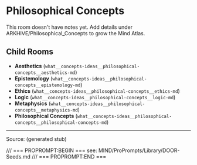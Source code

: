 # Philosophical Concepts

This room doesn't have notes yet. Add details under ARKHIVE/Philosophical_Concepts to grow the Mind Atlas.

## Child Rooms
- **Aesthetics** (`what__concepts-ideas__philosophical-concepts__aesthetics-md`)
- **Epistemology** (`what__concepts-ideas__philosophical-concepts__epistemology-md`)
- **Ethics** (`what__concepts-ideas__philosophical-concepts__ethics-md`)
- **Logic** (`what__concepts-ideas__philosophical-concepts__logic-md`)
- **Metaphysics** (`what__concepts-ideas__philosophical-concepts__metaphysics-md`)
- **Philosophical Concepts** (`what__concepts-ideas__philosophical-concepts__philosophical-concepts-md`)

---
Source: (generated stub)

/// === PROPROMPT:BEGIN ===
see: MIND/ProPrompts/Library/DOOR-Seeds.md
/// === PROPROMPT:END ===
